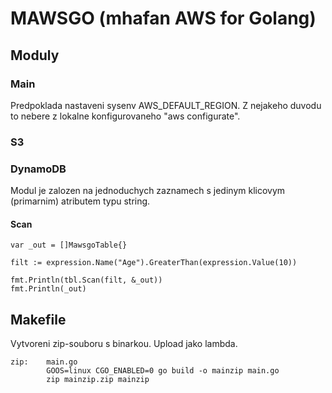 # MAWSGO (mhafan AWS for Golang)

## Moduly

### Main

Predpoklada nastaveni sysenv AWS_DEFAULT_REGION. Z nejakeho duvodu to nebere z lokalne konfigurovaneho "aws configurate".

### S3

### DynamoDB

Modul je zalozen na jednoduchych zaznamech s jedinym klicovym (primarnim) atributem typu string.

#### Scan
```
var _out = []MawsgoTable{}

filt := expression.Name("Age").GreaterThan(expression.Value(10))

fmt.Println(tbl.Scan(filt, &_out))
fmt.Println(_out)
```

## Makefile

Vytvoreni zip-souboru s binarkou. Upload jako lambda.
```
zip:	main.go
	    GOOS=linux CGO_ENABLED=0 go build -o mainzip main.go
	    zip mainzip.zip mainzip
```